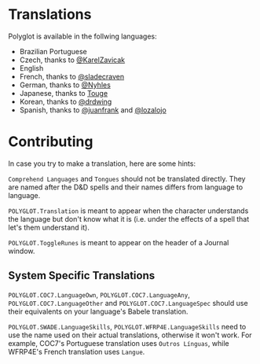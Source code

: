 # Translations

Polyglot is available in the follwing languages:

- Brazilian Portuguese
- Czech, thanks to [@KarelZavicak](https://github.com/KarelZavicak)
- English
- French, thanks to [@sladecraven](https://github.com/sladecraven)
- German, thanks to [@Nyhles](https://github.com/Nyhles)
- Japanese, thanks to [Touge](https://github.com/BrotherSharper)
- Korean, thanks to [@drdwing](https://github.com/drdwing)
- Spanish, thanks to [@juanfrank](https://github.com/juanfrank) and [@lozalojo](https://github.com/lozalojo)

# Contributing
In case you try to make a translation, here are some hints:

`Comprehend Languages` and `Tongues` should not be translated directly. They are named after the D&D spells and their names differs from language to language.

`POLYGLOT.Translation` is meant to appear when the character understands the language but don't know what it is (i.e. under the effects of a spell that let's them understand it).

`POLYGLOT.ToggleRunes` is meant to appear on the header of a Journal window.

## System Specific Translations
`POLYGLOT.COC7.LanguageOwn`, `POLYGLOT.COC7.LanguageAny`, `POLYGLOT.COC7.LanguageOther` and `POLYGLOT.COC7.LanguageSpec` should use their equivalents on your language's Babele translation.

`POLYGLOT.SWADE.LanguageSkills`, `POLYGLOT.WFRP4E.LanguageSkills` need to use the name used on their actual translations, otherwise it won't work. For example, COC7's Portuguese translation uses `Outros Línguas`, while WFRP4E's French translation uses `Langue`.
